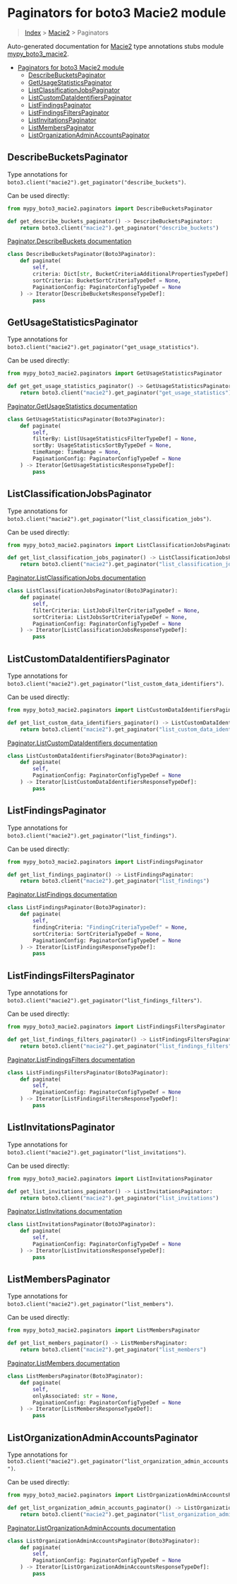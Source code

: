 # Paginators for boto3 Macie2 module

> [Index](../README.md) > [Macie2](./README.md) > Paginators

Auto-generated documentation for [Macie2](https://boto3.amazonaws.com/v1/documentation/api/latest/reference/services/macie2.html#Macie2)
type annotations stubs module [mypy_boto3_macie2](https://pypi.org/project/mypy-boto3-macie2/).

- [Paginators for boto3 Macie2 module](#paginators-for-boto3-macie2-module)
  - [DescribeBucketsPaginator](#describebucketspaginator)
  - [GetUsageStatisticsPaginator](#getusagestatisticspaginator)
  - [ListClassificationJobsPaginator](#listclassificationjobspaginator)
  - [ListCustomDataIdentifiersPaginator](#listcustomdataidentifierspaginator)
  - [ListFindingsPaginator](#listfindingspaginator)
  - [ListFindingsFiltersPaginator](#listfindingsfilterspaginator)
  - [ListInvitationsPaginator](#listinvitationspaginator)
  - [ListMembersPaginator](#listmemberspaginator)
  - [ListOrganizationAdminAccountsPaginator](#listorganizationadminaccountspaginator)

## DescribeBucketsPaginator

Type annotations for `boto3.client("macie2").get_paginator("describe_buckets")`.

Can be used directly:

```python
from mypy_boto3_macie2.paginators import DescribeBucketsPaginator

def get_describe_buckets_paginator() -> DescribeBucketsPaginator:
    return boto3.client("macie2").get_paginator("describe_buckets")
```

[Paginator.DescribeBuckets documentation](https://boto3.amazonaws.com/v1/documentation/api/latest/reference/services/macie2.html#Macie2.Paginator.DescribeBuckets)

```python
class DescribeBucketsPaginator(Boto3Paginator):
    def paginate(
        self,
        criteria: Dict[str, BucketCriteriaAdditionalPropertiesTypeDef] = None,
        sortCriteria: BucketSortCriteriaTypeDef = None,
        PaginationConfig: PaginatorConfigTypeDef = None
    ) -> Iterator[DescribeBucketsResponseTypeDef]:
        pass
```
## GetUsageStatisticsPaginator

Type annotations for `boto3.client("macie2").get_paginator("get_usage_statistics")`.

Can be used directly:

```python
from mypy_boto3_macie2.paginators import GetUsageStatisticsPaginator

def get_get_usage_statistics_paginator() -> GetUsageStatisticsPaginator:
    return boto3.client("macie2").get_paginator("get_usage_statistics")
```

[Paginator.GetUsageStatistics documentation](https://boto3.amazonaws.com/v1/documentation/api/latest/reference/services/macie2.html#Macie2.Paginator.GetUsageStatistics)

```python
class GetUsageStatisticsPaginator(Boto3Paginator):
    def paginate(
        self,
        filterBy: List[UsageStatisticsFilterTypeDef] = None,
        sortBy: UsageStatisticsSortByTypeDef = None,
        timeRange: TimeRange = None,
        PaginationConfig: PaginatorConfigTypeDef = None
    ) -> Iterator[GetUsageStatisticsResponseTypeDef]:
        pass
```
## ListClassificationJobsPaginator

Type annotations for `boto3.client("macie2").get_paginator("list_classification_jobs")`.

Can be used directly:

```python
from mypy_boto3_macie2.paginators import ListClassificationJobsPaginator

def get_list_classification_jobs_paginator() -> ListClassificationJobsPaginator:
    return boto3.client("macie2").get_paginator("list_classification_jobs")
```

[Paginator.ListClassificationJobs documentation](https://boto3.amazonaws.com/v1/documentation/api/latest/reference/services/macie2.html#Macie2.Paginator.ListClassificationJobs)

```python
class ListClassificationJobsPaginator(Boto3Paginator):
    def paginate(
        self,
        filterCriteria: ListJobsFilterCriteriaTypeDef = None,
        sortCriteria: ListJobsSortCriteriaTypeDef = None,
        PaginationConfig: PaginatorConfigTypeDef = None
    ) -> Iterator[ListClassificationJobsResponseTypeDef]:
        pass
```
## ListCustomDataIdentifiersPaginator

Type annotations for `boto3.client("macie2").get_paginator("list_custom_data_identifiers")`.

Can be used directly:

```python
from mypy_boto3_macie2.paginators import ListCustomDataIdentifiersPaginator

def get_list_custom_data_identifiers_paginator() -> ListCustomDataIdentifiersPaginator:
    return boto3.client("macie2").get_paginator("list_custom_data_identifiers")
```

[Paginator.ListCustomDataIdentifiers documentation](https://boto3.amazonaws.com/v1/documentation/api/latest/reference/services/macie2.html#Macie2.Paginator.ListCustomDataIdentifiers)

```python
class ListCustomDataIdentifiersPaginator(Boto3Paginator):
    def paginate(
        self,
        PaginationConfig: PaginatorConfigTypeDef = None
    ) -> Iterator[ListCustomDataIdentifiersResponseTypeDef]:
        pass
```
## ListFindingsPaginator

Type annotations for `boto3.client("macie2").get_paginator("list_findings")`.

Can be used directly:

```python
from mypy_boto3_macie2.paginators import ListFindingsPaginator

def get_list_findings_paginator() -> ListFindingsPaginator:
    return boto3.client("macie2").get_paginator("list_findings")
```

[Paginator.ListFindings documentation](https://boto3.amazonaws.com/v1/documentation/api/latest/reference/services/macie2.html#Macie2.Paginator.ListFindings)

```python
class ListFindingsPaginator(Boto3Paginator):
    def paginate(
        self,
        findingCriteria: "FindingCriteriaTypeDef" = None,
        sortCriteria: SortCriteriaTypeDef = None,
        PaginationConfig: PaginatorConfigTypeDef = None
    ) -> Iterator[ListFindingsResponseTypeDef]:
        pass
```
## ListFindingsFiltersPaginator

Type annotations for `boto3.client("macie2").get_paginator("list_findings_filters")`.

Can be used directly:

```python
from mypy_boto3_macie2.paginators import ListFindingsFiltersPaginator

def get_list_findings_filters_paginator() -> ListFindingsFiltersPaginator:
    return boto3.client("macie2").get_paginator("list_findings_filters")
```

[Paginator.ListFindingsFilters documentation](https://boto3.amazonaws.com/v1/documentation/api/latest/reference/services/macie2.html#Macie2.Paginator.ListFindingsFilters)

```python
class ListFindingsFiltersPaginator(Boto3Paginator):
    def paginate(
        self,
        PaginationConfig: PaginatorConfigTypeDef = None
    ) -> Iterator[ListFindingsFiltersResponseTypeDef]:
        pass
```
## ListInvitationsPaginator

Type annotations for `boto3.client("macie2").get_paginator("list_invitations")`.

Can be used directly:

```python
from mypy_boto3_macie2.paginators import ListInvitationsPaginator

def get_list_invitations_paginator() -> ListInvitationsPaginator:
    return boto3.client("macie2").get_paginator("list_invitations")
```

[Paginator.ListInvitations documentation](https://boto3.amazonaws.com/v1/documentation/api/latest/reference/services/macie2.html#Macie2.Paginator.ListInvitations)

```python
class ListInvitationsPaginator(Boto3Paginator):
    def paginate(
        self,
        PaginationConfig: PaginatorConfigTypeDef = None
    ) -> Iterator[ListInvitationsResponseTypeDef]:
        pass
```
## ListMembersPaginator

Type annotations for `boto3.client("macie2").get_paginator("list_members")`.

Can be used directly:

```python
from mypy_boto3_macie2.paginators import ListMembersPaginator

def get_list_members_paginator() -> ListMembersPaginator:
    return boto3.client("macie2").get_paginator("list_members")
```

[Paginator.ListMembers documentation](https://boto3.amazonaws.com/v1/documentation/api/latest/reference/services/macie2.html#Macie2.Paginator.ListMembers)

```python
class ListMembersPaginator(Boto3Paginator):
    def paginate(
        self,
        onlyAssociated: str = None,
        PaginationConfig: PaginatorConfigTypeDef = None
    ) -> Iterator[ListMembersResponseTypeDef]:
        pass
```
## ListOrganizationAdminAccountsPaginator

Type annotations for `boto3.client("macie2").get_paginator("list_organization_admin_accounts")`.

Can be used directly:

```python
from mypy_boto3_macie2.paginators import ListOrganizationAdminAccountsPaginator

def get_list_organization_admin_accounts_paginator() -> ListOrganizationAdminAccountsPaginator:
    return boto3.client("macie2").get_paginator("list_organization_admin_accounts")
```

[Paginator.ListOrganizationAdminAccounts documentation](https://boto3.amazonaws.com/v1/documentation/api/latest/reference/services/macie2.html#Macie2.Paginator.ListOrganizationAdminAccounts)

```python
class ListOrganizationAdminAccountsPaginator(Boto3Paginator):
    def paginate(
        self,
        PaginationConfig: PaginatorConfigTypeDef = None
    ) -> Iterator[ListOrganizationAdminAccountsResponseTypeDef]:
        pass
```